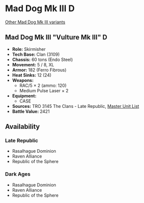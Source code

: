 # Mad Dog Mk III D

[Other Mad Dog Mk III variants](../mad_dog_mk_iii.md)

## Mad Dog Mk III "Vulture Mk III" D
- **Role:** Skirmisher
- **Tech Base:** Clan (3109)
- **Chassis:** 60 tons (Endo Steel)
- **Movement:** 5 / 8, XL
- **Armor:** 182 (Ferro Fibrous)
- **Heat Sinks:** 12 (24)
- **Weapons:**
  - RAC/5 × 2 (ammo: 120)
  - Medium Pulse Laser × 2
- **Equipment:**
  - CASE
- **Sources:** TRO 3145 The Clans - Late Republic, [Master Unit List](http://masterunitlist.info/Unit/Details/6275/vulture-mk-iii-mad-dog-mk-iii-d)
- **Battle Value:** 2421

## Availability

### Late Republic
- Rasalhague Dominion
- Raven Alliance
- Republic of the Sphere

### Dark Ages
- Rasalhague Dominion
- Raven Alliance
- Republic of the Sphere

